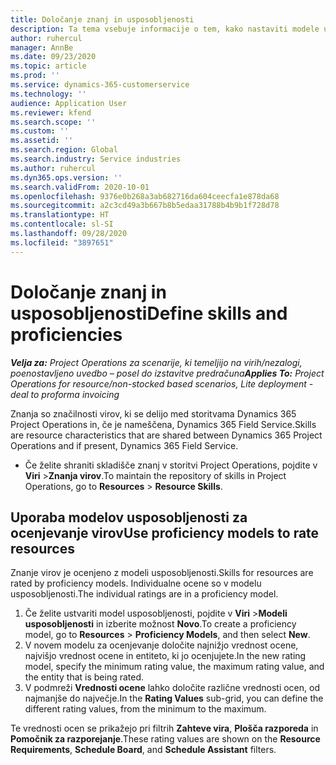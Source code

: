 ```yaml
---
title: Določanje znanj in usposobljenosti
description: Ta tema vsebuje informacije o tem, kako nastaviti modele usposobljenosti za ocenjevanje virov.
author: ruhercul
manager: AnnBe
ms.date: 09/23/2020
ms.topic: article
ms.prod: ''
ms.service: dynamics-365-customerservice
ms.technology: ''
audience: Application User
ms.reviewer: kfend
ms.search.scope: ''
ms.custom: ''
ms.assetid: ''
ms.search.region: Global
ms.search.industry: Service industries
ms.author: ruhercul
ms.dyn365.ops.version: ''
ms.search.validFrom: 2020-10-01
ms.openlocfilehash: 9376e0b268a3ab682716da604ceecfa1e878da68
ms.sourcegitcommit: a2c3cd49a3b667b8b5edaa31788b4b9b1f728d78
ms.translationtype: HT
ms.contentlocale: sl-SI
ms.lasthandoff: 09/28/2020
ms.locfileid: "3897651"
---
```

# <a name="define-skills-and-proficiencies"></a><span data-ttu-id="6de4d-103">Določanje znanj in usposobljenosti</span><span class="sxs-lookup"><span data-stu-id="6de4d-103">Define skills and proficiencies</span></span>

<span data-ttu-id="6de4d-104">_**Velja za:** Project Operations za scenarije, ki temeljijo na virih/nezalogi, poenostavljeno uvedbo – posel do izstavitve predračuna_</span><span class="sxs-lookup"><span data-stu-id="6de4d-104">_**Applies To:** Project Operations for resource/non-stocked based scenarios, Lite deployment - deal to proforma invoicing_</span></span>

<span data-ttu-id="6de4d-105">Znanja so značilnosti virov, ki se delijo med storitvama Dynamics 365 Project Operations in, če je nameščena, Dynamics 365 Field Service.</span><span class="sxs-lookup"><span data-stu-id="6de4d-105">Skills are resource characteristics that are shared between Dynamics 365 Project Operations and if present, Dynamics 365 Field Service.</span></span> 

- <span data-ttu-id="6de4d-106">Če želite shraniti skladišče znanj v storitvi Project Operations, pojdite v **Viri** \>**Znanja virov**.</span><span class="sxs-lookup"><span data-stu-id="6de4d-106">To maintain the repository of skills in Project Operations, go to **Resources** \> **Resource Skills**.</span></span> 

## <a name="use-proficiency-models-to-rate-resources"></a><span data-ttu-id="6de4d-107">Uporaba modelov usposobljenosti za ocenjevanje virov</span><span class="sxs-lookup"><span data-stu-id="6de4d-107">Use proficiency models to rate resources</span></span>

<span data-ttu-id="6de4d-108">Znanje virov je ocenjeno z modeli usposobljenosti.</span><span class="sxs-lookup"><span data-stu-id="6de4d-108">Skills for resources are rated by proficiency models.</span></span> <span data-ttu-id="6de4d-109">Individualne ocene so v modelu usposobljenosti.</span><span class="sxs-lookup"><span data-stu-id="6de4d-109">The individual ratings are in a proficiency model.</span></span> 

1. <span data-ttu-id="6de4d-110">Če želite ustvariti model usposobljenosti, pojdite v **Viri** \>**Modeli usposobljenosti** in izberite možnost **Novo**.</span><span class="sxs-lookup"><span data-stu-id="6de4d-110">To create a proficiency model, go to **Resources** \> **Proficiency Models**, and then select **New**.</span></span>
2. <span data-ttu-id="6de4d-111">V novem modelu za ocenjevanje določite najnižjo vrednost ocene, najvišjo vrednost ocene in entiteto, ki jo ocenjujete.</span><span class="sxs-lookup"><span data-stu-id="6de4d-111">In the new rating model, specify the minimum rating value, the maximum rating value, and the entity that is being rated.</span></span>
3. <span data-ttu-id="6de4d-112">V podmreži **Vrednosti ocene** lahko določite različne vrednosti ocen, od najmanjše do največje.</span><span class="sxs-lookup"><span data-stu-id="6de4d-112">In the **Rating Values** sub-grid, you can define the different rating values, from the minimum to the maximum.</span></span>


<span data-ttu-id="6de4d-113">Te vrednosti ocen se prikažejo pri filtrih **Zahteve vira**, **Plošča razporeda** in **Pomočnik za razporejanje**.</span><span class="sxs-lookup"><span data-stu-id="6de4d-113">These rating values are shown on the **Resource Requirements**, **Schedule Board**, and **Schedule Assistant** filters.</span></span>
